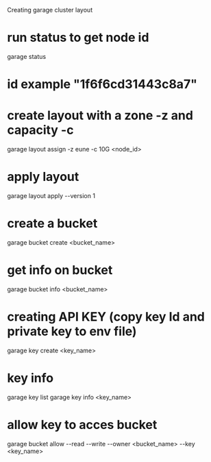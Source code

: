 
Creating garage cluster layout
# run status to get node id
garage status
# id example "1f6f6cd31443c8a7"
# create layout with a zone -z and capacity -c 
garage layout assign -z eune -c 10G <node_id>
# apply layout
garage layout apply --version 1

# create a bucket
garage bucket create <bucket_name>
# get info on bucket
garage bucket info <bucket_name>

# creating API KEY (copy key Id and private key to env file)
garage key create <key_name>

# key info
garage key list
garage key info <key_name>

# allow key to acces bucket
garage bucket allow --read --write --owner <bucket_name> --key <key_name>